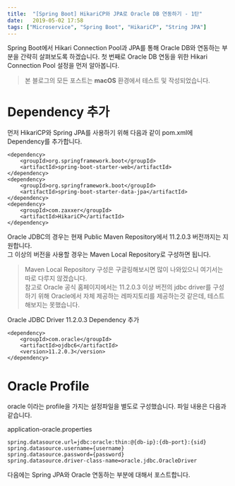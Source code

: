```yaml
---
title:  "[Spring Boot] HikariCP와 JPA로 Oracle DB 연동하기 - 1탄"
date:   2019-05-02 17:58
tags: ["Microservice", "Spring Boot", "HikariCP", "String JPA"]
---
```


Spring Boot에서 Hikari Connection Pool과 JPA를 통해 Oracle DB와 연동하는 부분을 간략히 살펴보도록 하겠습니다.
첫 번째로 Oracle DB 연동을 위한 Hikari Connection Pool 설정을 먼저 알아봅니다.

> 본 블로그의 모든 포스트는 **macOS** 환경에서 테스트 및 작성되었습니다.  

# Dependency 추가

먼저 HikariCP와 Spring JPA를 사용하기 위해 다음과 같이 pom.xml에 Dependency를 추가합니다.

```
<dependency>
    <groupId>org.springframework.boot</groupId>
    <artifactId>spring-boot-starter-web</artifactId>
</dependency>
<dependency>
    <groupId>org.springframework.boot</groupId>
    <artifactId>spring-boot-starter-data-jpa</artifactId>
</dependency>
<dependency>
    <groupId>com.zaxxer</groupId>
    <artifactId>HikariCP</artifactId>
</dependency>

```

Oracle JDBC의 경우는 현재 Public Maven Repository에서 11.2.0.3 버전까지는 지원합니다.  
그 이상의 버전을 사용할 경우는 Maven Local Repository로 구성하면 됩니다.  

> Maven Local Repository 구성은 구글링해보시면 많이 나와있으니 여기서는 따로 다루지 않겠습니다.  
> 참고로 Oracle 공식 홈페이지에서는 11.2.0.3 이상 버전의 jdbc driver를 구성하기 위해 Oracle에서 자체 제공하는 레파지토리를 제공하는것 같은데, 테스트해보지는 못했습니다.

Oracle JDBC Driver 11.2.0.3 Dependency 추가
```
<dependency>
    <groupId>com.oracle</groupId>
    <artifactId>ojdbc6</artifactId>
    <version>11.2.0.3</version>
</dependency>
```

# Oracle Profile
oracle 이라는 profile을 가지는 설정파일을 별도로 구성했습니다. 파일 내용은 다음과 같습니다.

application-oracle.properties
```
spring.datasource.url=jdbc:oracle:thin:@{db-ip}:{db-port}:{sid}
spring.datasource.username={username}
spring.datasource.password={password}
spring.datasource.driver-class-name=oracle.jdbc.OracleDriver
```

다음에는 Spring JPA와 Oracle 연동하는 부분에 대해서 포스트합니다.